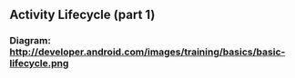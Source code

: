 ## Activity Lifecycle (part 1)
### Diagram: http://developer.android.com/images/training/basics/basic-lifecycle.png
